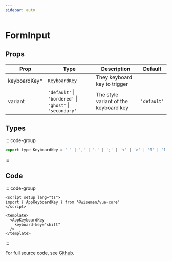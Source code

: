 ```yaml
---
sidebar: auto
---
```


# FormInput
<script setup>
import AppKeyboardKeyPlayground from './AppKeyboardKeyPlayground.vue'
</script>

<AppKeyboardKeyPlayground />

## Props

| Prop         | Type                                                                 | Description                                      | Default     |
|--------------|----------------------------------------------------------------------|--------------------------------------------------|-------------|
| keyboardKey* | `KeyboardKey`                                                        | They keyboard key to trigger                     |             |
| variant      | `'default'` \| `'bordered'` \| `'ghost'` \| `'secondary'`            | The style variant of the keyboard key            | `'default'` |


## Types

::: code-group
```js [KeyboardKey]
export type KeyboardKey = ' ' | ',' | '.' | ';' | '<' | '>' | '0' | '1' | '2' | '3' | '4' | '5' | '6' | '7' | '8' | '9' | 'a' | 'alt' | 'arrowdown' | 'arrowleft' | 'arrowright' | 'arrowup' | 'b' | 'backspace' | 'c' | 'ctrl' | 'd' | 'delete' | 'e' | 'enter' | 'escape' | 'f' | 'g' | 'h' | 'i' | 'j' | 'k' | 'l' | 'm' | 'meta' | 'n' | 'o' | 'p' | 'q' | 'r' | 's' | 'shift' | 't' | 'tab' | 'u' | 'v' | 'w' | 'x' | 'y' | 'z'
```
::: 

## Code

::: code-group
```vue [Usage]
<script setup lang="ts">
import { AppKeyboardKey } from '@wisemen/vue-core'
</script>

<template>
  <AppKeyboardKey 
    keyboard-key="shift"
  />
</template>
```
:::

For full source code, see [Github](https://github.com/wisemen-digital/vue-core/blob/main/packages/components/src/components/keyboard/AppKeyboardKey.vue).